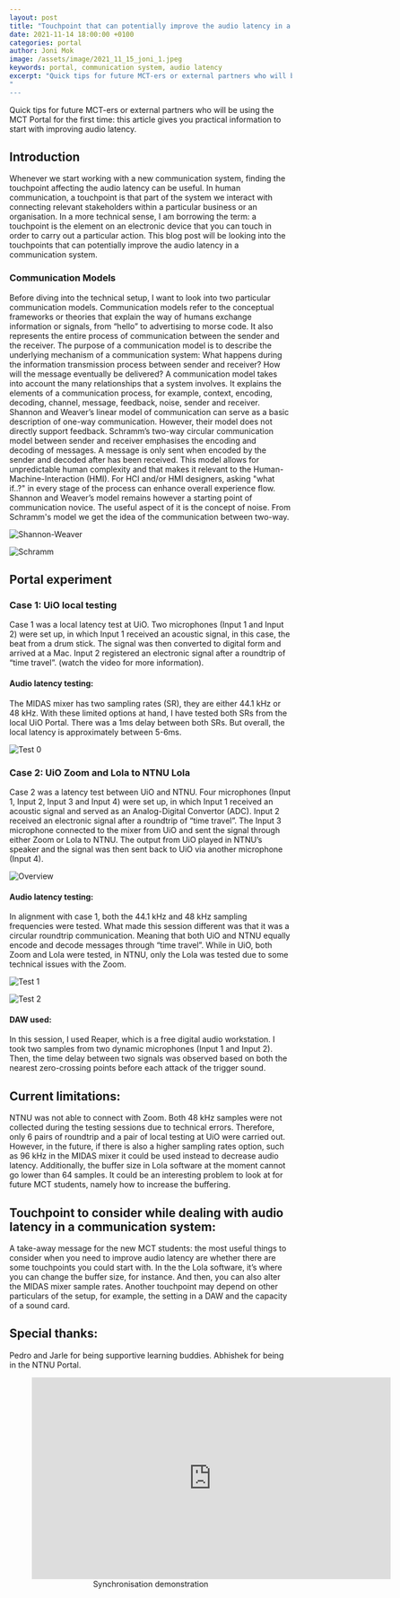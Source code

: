 ```yaml
---
layout: post
title: "Touchpoint that can potentially improve the audio latency in a communication system"
date: 2021-11-14 18:00:00 +0100
categories: portal
author: Joni Mok
image: /assets/image/2021_11_15_joni_1.jpeg
keywords: portal, communication system, audio latency
excerpt: "Quick tips for future MCT-ers or external partners who will be using the MCT Portal for the first time: this article gives you practical information to start with improving audio latency.""
"
---
```


Quick tips for future MCT-ers or external partners who will be using the MCT Portal for the first time: this article gives you practical information to start with improving audio latency.

## Introduction

Whenever we start working with a new communication system, finding the touchpoint affecting the audio latency can be useful. In human communication, a touchpoint is that part of the system we interact with  connecting  relevant stakeholders within a particular business or an organisation. In a more technical sense, I am borrowing the term: a touchpoint is the element on an electronic device that you can touch in order to carry out a particular action. This blog post will be looking into the touchpoints that can potentially improve the audio latency in a communication system.



### Communication Models

Before diving into the technical setup, I want to look into two particular communication models. Communication models refer to the conceptual frameworks or theories that explain the way of humans exchange information or signals, from “hello” to advertising to morse code.  It also represents the entire process of communication between the sender and the receiver. The purpose of a communication model is to describe the underlying mechanism of a communication system: What happens during the information transmission process between sender and receiver? How will the message eventually be delivered?  A communication model takes into account the many relationships that a system involves.  It explains the elements of a communication process, for example, context, encoding, decoding, channel, message, feedback, noise, sender and receiver. Shannon and Weaver’s linear model of communication can serve as a basic description of one-way communication. However, their model does not directly support feedback. Schramm’s two-way circular communication model between sender and receiver emphasises the encoding and decoding of messages. A message is only sent when encoded by the sender and decoded after has been received. This model allows for unpredictable human complexity and that makes it relevant to the Human-Machine-Interaction (HMI). For HCI and/or HMI designers, asking "what if..?" in every stage of the process can enhance overall experience flow. Shannon and Weaver’s model remains however a starting point of communication novice. The useful aspect of it is the concept of noise. From Schramm's model we get the idea of the communication between two-way.


![Shannon-Weaver](/assets/image/2021_11_15_joni_sw.jpeg "SW")

![Schramm](/assets/image/2021_11_15_joni_ss.jpeg "ss")

## Portal experiment

### Case 1: UiO local testing

Case 1 was a local latency test at UiO. Two microphones (Input 1 and Input 2) were set up, in which Input 1 received an acoustic signal, in this case, the beat from a drum stick. The signal was then converted to digital form and arrived at a Mac. Input 2 registered an electronic signal after a roundtrip of “time travel”. (watch the video for more information).

#### Audio latency testing:

The MIDAS mixer has two sampling rates (SR), they are either 44.1 kHz or 48 kHz. With these limited options at hand, I have tested both SRs from the local UiO Portal. There was a 1ms delay between both SRs.  But overall, the local latency is approximately between 5-6ms.


![Test 0](/assets/image/2021_11_15_joni_case0.jpeg "Test 0")

### Case 2:  UiO Zoom and Lola to NTNU Lola

Case 2 was a latency test between UiO and NTNU. Four microphones (Input 1, Input 2, Input 3 and Input 4) were set up, in which Input 1 received an acoustic signal and served as an Analog-Digital Convertor (ADC). Input 2 received an electronic signal after a roundtrip of “time travel”. The Input 3 microphone connected to the mixer from UiO and sent the signal through either Zoom or Lola to NTNU. The output from UiO played in NTNU’s speaker and the signal was then sent back to UiO via another microphone (Input 4).

![Overview](/assets/image/2021_11_15_joni_overview.jpeg "Overview")

#### Audio latency testing:

In alignment with case 1, both the 44.1 kHz and 48 kHz sampling frequencies were tested. What made this session different was that it was a circular roundtrip communication. Meaning that both UiO and NTNU equally encode and decode messages through “time travel”. While in UiO, both Zoom and Lola were tested, in NTNU, only the Lola was tested due to some technical issues with the Zoom.


![Test 1](/assets/image/2021_11_15_joni_case1.jpeg "Test 0")

![Test 2](/assets/image/2021_11_15_joni_case2.jpeg "Test 0")



#### DAW used:

In this session, I used Reaper, which is a free digital audio workstation. I took two samples from two dynamic microphones (Input 1 and Input 2). Then, the time delay between two signals was observed based on both the nearest zero-crossing points before each attack of the trigger sound.

## Current limitations:

NTNU was not able to connect with Zoom. Both 48 kHz samples were not collected during the testing sessions due to technical errors. Therefore, only 6 pairs of roundtrip and a pair of local testing at UiO were carried out.  However, in the future, if there is also a higher sampling rates option, such as 96 kHz in the MIDAS mixer it could be used instead to decrease audio latency. Additionally, the buffer size in Lola software at the moment cannot go lower than 64 samples. It could be an interesting problem to look at for future MCT students, namely how to increase the buffering.

## Touchpoint to consider while dealing with audio latency in a communication system:

A take-away message for the new MCT students: the most useful things to consider when you need to improve audio latency are whether there are some touchpoints you could start with. In the the Lola software, it’s where you can change the buffer size, for instance. And then, you can also alter the MIDAS mixer sample rates. Another touchpoint may depend on other particulars of the setup, for example, the setting in a DAW and the capacity of a sound card.


## Special thanks:
Pedro and Jarle for being supportive learning buddies.
Abhishek for being in the NTNU Portal.




<figure style="float: none">
    <center><iframe src="https://youtube.com/embed/47UdokqGet0" width="640" height="360" frameborder="0" allowfullscreen></iframe></center>
    <figcaption><center>Synchronisation demonstration</center></figcaption>
</figure>
